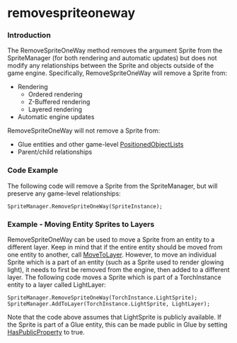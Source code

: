# removespriteoneway

### Introduction

The RemoveSpriteOneWay method removes the argument Sprite from the SpriteManager (for both rendering and automatic updates) but does not modify any relationships between the Sprite and objects outside of the game engine. Specifically, RemoveSpriteOneWay will remove a Sprite from:

* Rendering
  * Ordered rendering
  * Z-Buffered rendering
  * Layered rendering
* Automatic engine updates

RemoveSpriteOneWay will not remove a Sprite from:

* Glue entities and other game-level [PositionedObjectLists](../../../frb/docs/index.php)
* Parent/child relationships

### Code Example

The following code will remove a Sprite from the SpriteManager, but will preserve any game-level relationships:

```
SpriteManager.RemoveSpriteOneWay(SpriteInstance);
```

### Example - Moving Entity Sprites to Layers

RemoveSpriteOneWay can be used to move a Sprite from an entity to a different layer. Keep in mind that if the entire entity should be moved from one entity to another, call [MoveToLayer](../../../glue-reference/entities/movetolayer.md). However, to move an individual Sprite which is a part of an entity (such as a Sprite used to render glowing light), it needs to first be removed from the engine, then added to a different layer. The following code moves a Sprite which is part of a TorchInstance entity to a layer called LightLayer:

```lang:c#
SpriteManager.RemoveSpriteOneWay(TorchInstance.LightSprite);
SpriteManager.AddToLayer(TorchInstance.LightSprite, LightLayer);
```

Note that the code above assumes that LightSprite is publicly available. If the Sprite is part of a Glue entity, this can be made public in Glue by setting [HasPublicProperty](../../../glue-reference/objects/glue-reference-haspublicproperty.md) to true.
